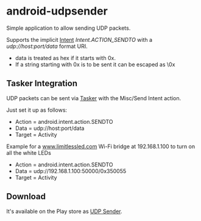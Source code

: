 android-udpsender
=================

Simple application to allow sending UDP packets.  

Supports the implicit [Intent](http://developer.android.com/reference/android/content/Intent.html) *Intent.ACTION_SENDTO* with a *udp://host:port/data* format URI.  

* data is treated as hex if it starts with 0x.  
* If a string starting with 0x is to be sent it can be escaped as \0x

Tasker Integration
------------------
UDP packets can be sent via [Tasker](http://tasker.dinglisch.net/) with the Misc/Send Intent action.

Just set it up as follows:
* Action = android.intent.action.SENDTO
* Data = udp://host:port/data
* Target = Activity

Example for a www.limitlessled.com Wi-Fi bridge at 192.168.1.100 to turn on all the white LEDs
* Action = android.intent.action.SENDTO
* Data = udp://192.168.1.100:50000/0x350055
* Target = Activity

Download
--------

It's available on the Play store as [UDP Sender](https://play.google.com/store/apps/details?id=com.hastarin.android.udpsender).

